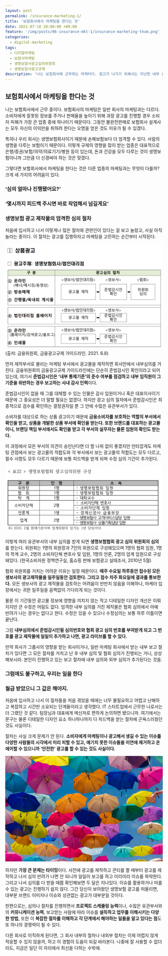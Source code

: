 ```yaml
---
layout: post
permalink: /insurance-marketing-1/
title: '보험회사에서 마케팅을 한다는 것'
date: 2021-07-18 20:00:00 +09:00
feature: '/img/posts/06-insurance-mkt-1/insurance-marketing-thum.png'
categories:
  - digital-marketing
tags:
  - 디지털마케팅
  - 보험사마케팅
  - 생명보험사광고심의위원회
  - 생명보험사광고규제
description: '나는 보험회사에 근무하는 마케터다. 광고가 나가기 위해서는 지난한 내부 심의와 외부 심의를 거친다. 결국 이 모든 건 불완전판매로부터 당신을 구하기 위한 우리의 최소이자 최대의 노력이다.'
---
```


## 보험회사에서 마케팅을 한다는 것


나는 보험회사에서 근무 중이다. 보험회사의 마케팅은 일반 회사의 마케팅과는 다르다. 소비자에게 잘못된 정보를 주거나 판매율을 높이기 위해 과장 광고를 진행할 경우 소비자 피해가 가장 큰 업종 중에 하나이기 때문이다. 그동안 불완전판매로 보험회사 설계사는 모두 자신의 이익만을 취하려 한다는 오명을 얻은 것도 이유가 될 수 있겠다.

특히나 우리 회사는 생명보험회사이기 때문에 손해보험보다 더 엄격할 수 있다. 사람의 생명을 다루는 보험이기 때문이다. 이렇게 규제의 영향을 많이 받는 업종은 대표적으로 은행/증권/보험/의약/의료기기/병원 등이 있는데, 돈과 건강을 모두 다루는 것이 생명보험이니까 그만큼 더 신경써야 하는 것은 맞겠다.

그렇다면 보험회사에서 마케팅을 한다는 것은 다른 업종의 마케팅과는 무엇이 다를까? 크게 세 가지의 어려움이 있다.


### ‘심의 얼마나 진행됐어요?’
### ‘몇시까지 피드백 주시면 바로 작업해서 넘길게요’
### 생명보험 광고 제작물의 엄격한 심의 절차

처음에 입사하고 나서 이렇게나 많은 절차와 관련인이 있다는 걸 보고 놀랐고, 사실 아직 놀라는 중이다. 이 절차는 광고를 집행하자고 마케팅을 고민하는 순간부터 시작된다.

![insurance-marketing-deliberation](/img/posts/06-insurance-mkt-1/insurance-marketing-deliberation.png)
(출처: 금융위원회, 금융광고규제 가이드라인. 2021. 6.8)

먼저 제작부서로 불리는 마케팅 부서에서 광고물을 제작하면 회사안에서 내부심의를 거친다. 금융위원회의 금융광고규제 가이드라인에는 단순히 준법감시인 확인이라고 되어있는데, 여기서 **준법감시인은 ‘내부 통제기준’의 준수 여부를 점검하고 내부 임직원이 그 기준을 위반하는 경우 보고하는 사내 감사 인력**이다.

준법감시인이 없을 때 그를 대체할 수 있는 인물은 감사 임원이거나 혹은 대표이사이기 때문에 그 중요성은 더 말할 필요는 없겠다. 하지만 광고 심의 절차에서 준법감시인은 최종적으로 검수를 확인하는 결정권자일 뿐 그 안에 수많은 유관부서가 있다.

소비자를 대상으로 하는 상품 광고이기 때문에 **금융소비자를 보호하는 역할의 부서에서 확인을 받고, 상품을 개발한 상품 부서에 확인을 받는다. 또한 브랜드를 대표하는 광고물이니, 브랜딩 책임 부서에서도 확인을 받고 각 부서의 실무자는 물론 임원의 확인도 받는다.**

이 과정에서 모든 부서의 의견이 승인난다면 더 할 나위 없이 좋겠지만 안타깝게도 마케팅 관점에서 보는 광고물의 적합도와 각 부서에서 보는 광고물의 적합도는 모두 다르고, 필수 사항도 모두 다르기 때문에 보통 피드백을 받게 되며 수정 심의 기간이 추가된다.

![insurance-marketing-deliberation-council](/img/posts/06-insurance-mkt-1/insurance-marketing-deliberation-council.png)

이렇게 여러 유관부서의 내부 심의를 받게 되면 **생명보험협회 광고 심의 위원회의 심의**를 받는다. 위원회는 1명의 위원장과 7인의 위원으로 구성돼있으며 1명의 협회 임원, 1명의 학계 교수, 2명의 소비자단체 변호사 및 임원, 1명의 언론, 2명의 업계 임원으로 구성돼있다. (한국소비자원 정책연구실, 홈쇼핑 판매 보험광고 실태조사, 2010년 5월)

협회 위원회를 거치는 어려운 이유는 일정 때문이다. **매주 수요일 하루동안 접수된 모든 생보사의 광고제작물을 일주일동안 검토한다. 그리고 접수 차주 화요일에 결과를 통보한다.** 모든 생보사의 광고 제작물을 검토하는 어려움이 만만치 않음을 이해하나, 마케터 입장에서는 귀한 일주일을 꼼짝없이 기다리게 되는 것이다.

물론 이 기간동안 광고물 정보에 영향을 끼치지 않는 작고 디테일한 디자인 개선은 이뤄지지만 큰 수정은 어림도 없다. 엄격한 내부 심의를 거친 제작물은 협회 심의에서 아예 반려가 나는 경우는 없다고 한다. 수정은 있을 수 있으나 수정심의는 보통 하루 이틀이면 끝난다.

그럼 **내부심의에서 준법감시인필 심의번호와 협회 광고 심의 번호를 부여받게 되고 그 번호를 광고 제작물에 일일이 추가하고 나면, 광고 라이브를 할 수 있다.**

만약 회사가 그룹사의 영향을 받는 회사이거나, 일반 마케팅 회사에서 받는 내부 보고 절차가 있다면 그 모든 절차를 거치고 난 후 내부 심의 및 협회 심의가 진행되는 거니, 상상해보시라. 본인이 진행하고 있는 보고 절차에 내부 심의와 외부 심의가 추가된다는 것을.


### 그럼에도 불구하고, 우리는 일을 한다
### 월급 받았으니 그 값은 해야지.


처음에 입사하고 나서 이 절차들을 처음 겪었을 때에는 너무 불필요하고 어렵고 난해하고 복잡하고 시간만 소요되는 단계들이라고 생각했다. IT 스타트업에서 근무한 나로서는 더 그랬던 것 같다. 팀장님과 대표에게 메신저로 편하게 논의하면 됐으니까. 여기에서는 문구는 물론 디테일한 디자인 요소 하나하나까지 다 피드백을 받는 절차에 곤욕스러웠던 것도 사실이다.

절차는 사실 크게 문제가 안 된다. **소비자에게 마케팅이나 광고해서 생길 수 있는 이슈를 다양한 사람들의 시각에서 미리 피할 수 있고, 예기치 못한 이슈들을 미연에 제거하고 온에어할 수 있으니까 ‘안전한’ 광고를 할 수 있는 것도 사실이다.**


![insurance-mkt](/img/posts/06-insurance-mkt-1/insurance-marketing.jpg)


하지만 **가장 큰 문제는 타이밍**이다. 사전에 광고를 제작하고 콘티를 짤 때부터 광고를 제작하고 나서 심의 반려가 나면 안 되니까 일일이 보고를 하고 미리미리 이슈를 파악한다. 그리고 나서 심의를 다 받을 때쯤 확인해보면 두 달은 지나있다. 이슈를 활용하거나 따를 수 있는 광고는 진행하기 쉽지 않다. 그간 당신이 보아왔던 생명보험 광고를 떠올리면, 대부분 브랜드 이미지나 이슈와 상관없는 광고가 대부분일 것이다.

한편으로는, 심의나 절차를 진행하면서 **프로젝트 스케쥴링 능력**이나, 수많은 유관부서와의 **커뮤니케이션 능력**, 보고받는 사람에 따라 이슈를 **설득하고 업무를 이해시키는 다양한 방법**, 또한 이 **복잡한 절차를 이해하고 각 단계에서 해야하는 일들을 알고 있다는 점**도 또 하나의 경쟁력이 될 수 있다.

다른 회사로 이직하게 된다면, 그 회사 내부의 절차나 내외부 절차는 이제 어렵지 않게 적응할 수 있지 않을까, 하고 이 경험이 도움이 되길 바라본다. 나중에 잘 사용할 수 없더라도, 지금은 일단 이 자리에서 최선을 다하는 수밖에.
